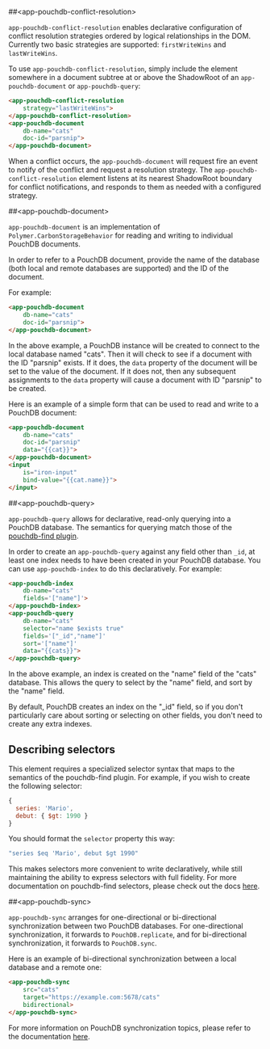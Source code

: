 
<!---

This README is automatically generated from the comments in these files:
app-pouchdb-conflict-resolution.html  app-pouchdb-document.html  app-pouchdb-query.html  app-pouchdb-sync.html

Edit those files, and our readme bot will duplicate them over here!
Edit this file, and the bot will squash your changes :)

The bot does some handling of markdown. Please file a bug if it does the wrong
thing! https://github.com/PolymerLabs/tedium/issues

-->


##&lt;app-pouchdb-conflict-resolution&gt;

`app-pouchdb-conflict-resolution` enables declarative configuration of conflict
resolution strategies ordered by logical relationships in the DOM. Currently
two basic strategies are supported: `firstWriteWins` and `lastWriteWins`.

To use `app-pouchdb-conflict-resolution`, simply include the element somewhere
in a document subtree at or above the ShadowRoot of an `app-pouchdb-document`
or `app-pouchdb-query`:

```html
<app-pouchdb-conflict-resolution
    strategy="lastWriteWins">
</app-pouchdb-conflict-resolution>
<app-pouchdb-document
    db-name="cats"
    doc-id="parsnip">
</app-pouchdb-document>
```

When a conflict occurs, the `app-pouchdb-document` will request fire an event
to notify of the conflict and request a resolution strategy. The
`app-pouchdb-conflict-resolution` element listens at its nearest ShadowRoot
boundary for conflict notifications, and responds to them as needed with a
configured strategy.



##&lt;app-pouchdb-document&gt;

`app-pouchdb-document` is an implementation of `Polymer.CarbonStorageBehavior`
for reading and writing to individual PouchDB documents.

In order to refer to a PouchDB document, provide the name of the database
(both local and remote databases are supported) and the ID of the document.

For example:

```html
<app-pouchdb-document
    db-name="cats"
    doc-id="parsnip">
</app-pouchdb-document>
```

In the above example, a PouchDB instance will be created to connect to the
local database named "cats". Then it will check to see if a document with the
ID "parsnip" exists. If it does, the `data` property of the document will be
set to the value of the document. If it does not, then any subsequent
assignments to the `data` property will cause a document with ID "parsnip" to
be created.

Here is an example of a simple form that can be used to read and write to a
PouchDB document:

```html
<app-pouchdb-document
    db-name="cats"
    doc-id="parsnip"
    data="{{cat}}">
</app-pouchdb-document>
<input
    is="iron-input"
    bind-value="{{cat.name}}">
</input>
```



##&lt;app-pouchdb-query&gt;

`app-pouchdb-query` allows for declarative, read-only querying into a PouchDB
database. The semantics for querying match those of the
[pouchdb-find plugin](https://github.com/nolanlawson/pouchdb-find).

In order to create an `app-pouchdb-query` against any field other than `_id`, at
least one index needs to have been created in your PouchDB database. You can use
`app-pouchdb-index` to do this declaratively. For example:

```html
<app-pouchdb-index
    db-name="cats"
    fields='["name"]'>
</app-pouchdb-index>
<app-pouchdb-query
    db-name="cats"
    selector="name $exists true"
    fields='["_id","name"]'
    sort='["name"]'
    data="{{cats}}">
</app-pouchdb-query>
```

In the above example, an index is created on the "name" field of the "cats"
database. This allows the query to select by the "name" field, and sort by the
"name" field.

By default, PouchDB creates an index on the "_id" field, so if you don't
particularly care about sorting or selecting on other fields, you don't need to
create any extra indexes.

## Describing selectors

This element requires a specialized selector syntax that maps to the semantics
of the pouchdb-find plugin. For example, if you wish to create the following
selector:

```javascript
{
  series: 'Mario',
  debut: { $gt: 1990 }
}
```

You should format the `selector` property this way:

```javascript
"series $eq 'Mario', debut $gt 1990"
```

This makes selectors more convenient to write declaratively, while still
maintaining the ability to express selectors with full fidelity. For more
documentation on pouchdb-find selectors, please check out the docs
[here](https://github.com/nolanlawson/pouchdb-find#dbfindrequest--callback).



##&lt;app-pouchdb-sync&gt;

`app-pouchdb-sync` arranges for one-directional or bi-directional
synchronization between two PouchDB databases. For one-directional
synchronization, it forwards to `PouchDB.replicate`, and for bi-directional
synchronization, it forwards to `PouchDB.sync`.

Here is an example of bi-directional synchronization between a local database
and a remote one:

```html
<app-pouchdb-sync
    src="cats"
    target="https://example.com:5678/cats"
    bidirectional>
</app-pouchdb-sync>
```

For more information on PouchDB synchronization topics, please refer to the
documentation [here](https://pouchdb.com/guides/replication.html).



